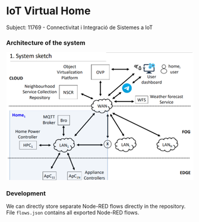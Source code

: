 # IoT Virtual Home

Subject: 11769 - Connectivitat i Integració de Sistemes a IoT

### Architecture of the system

<img width="617" src="img/diagram.png" alt="Diagram"/>

### Development
We can directly store separate Node-RED flows directly in the repository. 
File `flows.json` contains all exported Node-RED flows.